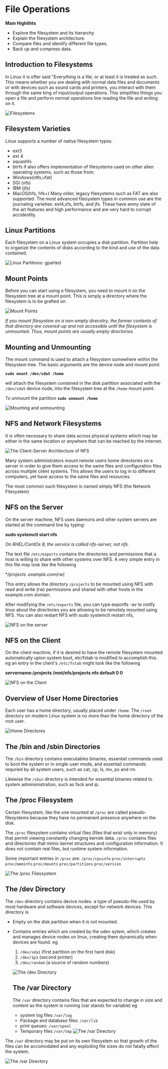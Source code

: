 # File Operations

**Main Highlihts**
* Explore the filesystem and its hierarchy
* Explain the filesystem architecture.
* Compare files and identify different file types.
* Back up and compress data.

## Introduction to Filesystems
In Linux it is ofter said "Everything is a file, or at least it is treated as such. This means whether you are dealing with normal data files and documents or with devices such as sound cards and printers, you interact with them through the same king of input/output operations. This simplifies things you open a file and perform normal operations line reading the file and writing on it.

![Filesystems](https://courses.edx.org/assets/courseware/v1/6c6a76e5e83450a2f75777a86ba8e790/asset-v1:LinuxFoundationX+LFS101x+2T2021+type@asset+block/LFS01_ch08_screen_03.jpg)

## Filesystem Varieties
Linux supports a number of native filesystem types.
* ext3
* ext 4
* squashfs
* btrfs
if also offers implementation of filesystems used on other alien operating systems, such as those from:
* Windows(ntfs,vfat)
* SGI (xfs)
* IBM (jfs)
* MacOS(hfs, hfs+)
Many older, legacy filesystems such as FAT are also supported.
The most advanced filesystem types in common use are the journaling varieties: ext4,xfs, btrfs, and jfs. These have amny state of the art features and high performance and are very hard to corrupt accidentlly.

## Linux Partitions
Each filesystem on a Linux system occupies a disk partition. Partition help to organize the contents of disks according to the kind and use of the data contained.

![Linux Partitions: gparted](https://courses.edx.org/assets/courseware/v1/6b82906abb49600a3143f0f3fd8208de/asset-v1:LinuxFoundationX+LFS101x+2T2021+type@asset+block/gparted.png)

## Mount Points
Before you can start using a filesystem, you need to mount it on the filesystem tree at a mount point. This is simply a directory where the filesystem is to be grafted on.

![Mount Points](https://courses.edx.org/assets/courseware/v1/90eea9eba0b63783a8bcf2b85ae8a9e3/asset-v1:LinuxFoundationX+LFS101x+2T2021+type@asset+block/LFS01_ch08_screen06.jpg)

*If you mount filesystem on a non-empty direcotry, the former contents of that directory are covered-up and not accessible until the filesystem is unmounted. Thus, mount points are usually empty directories.*

## Mounting and Unmounting
The mount command is used to attach a filesystem somewhere within the filesystem tree. The basic arguments are the device node and mount point.

**`sudo mount /dev/sda5 /home`**

will attach the filesystem contained in the disk partition associated with the `/dev/sda5` device node, into the filesystem tree at the `/home` mount point.

To unmount the partition
**`sudo unmount /home`**

![Mounting and unmounting](https://courses.edx.org/assets/courseware/v1/18cd65d8ee6e189efd405e7e3c890f2d/asset-v1:LinuxFoundationX+LFS101x+2T2021+type@asset+block/dfmountdebian.png)

## NFS and Network Filesystems
It is often necessary to share data across physical systems which may be either in the same location or anywhere that can be reached by the internet.

![The Client-Server Architecture of NFS](https://courses.edx.org/assets/courseware/v1/b29a567ddecc954ea6440a9e4dedd067/asset-v1:LinuxFoundationX+LFS101x+2T2021+type@asset+block/nfs.png)

Many system administrators mount remote users home directories on a server in order to give them access to the same files and configuration files across multiple client systems. This allows the users to log in to different computers, yet have access to the same files and resources.

The most common such filesystem is named simply NFS (the Network Filesystem)

## NFS on the Server
On the server machine, NFS uses daemons and other system servers are started at the command line by typing:

**sudo systemctl start nfs**

*On RHEL/CentOs 8, the service is called nfs-server, not nfs.*

The text file `/etc/exports` contains the directories and permissions that a host is willing to share with other systems over NFS. A very simple entry in this file may look like the following

**/projects *.example.com(rw)**

This entry allows the directory `/projects` to be mounted using NFS with read and write (rw) permissions and shared with other hosts in the example.com domain.

After modifying the `/etc/exports` file, you can type exportfs -av to notify linux about the directories you are allowing to be remotely mounted using NFS. You can also restart NFS with sudo systemctl restart nfs,

![NFS on the server](https://courses.edx.org/assets/courseware/v1/c9d06cf0b5114c7ff0553aae608e96bd/asset-v1:LinuxFoundationX+LFS101x+2T2021+type@asset+block/exportsnfs.png)

## NFS on the Client
On the client machine, if it is desired to have the remote filesystem mounted automatically uplon system boot, etc/fstab is modified to accomplish this. eg an entry in the client's `/etc/fstab` might look like the following

**servername:/projects /mnt/nfs/projects nfs default 0 0**

![NFS on the Client](https://courses.edx.org/assets/courseware/v1/80a14e19e05a9cfdc8b19f09d20e8e07/asset-v1:LinuxFoundationX+LFS101x+2T2021+type@asset+block/nfsclientubuntu.png)

## Overview of User Home Directories
Each user has a home directory, usually placed under `/home`. The `/root` directory on modern Linux system is no more than the home directory of the root user.

![Home Directores](https://courses.edx.org/assets/courseware/v1/9817790ba352d4047027eb1d61516db5/asset-v1:LinuxFoundationX+LFS101x+2T2021+type@asset+block/Home_directories.png)

## The /bin and /sbin Directories
The `/bin` directory contains executables binaries, essentail commands used to boot the system or in single-user mode, and essentail commands requried by all system users, such as cat, cp, ls, mv, ps and rm.

Likewise the `/sbin` directory is intended for essential binaries related to system adminimistration, such as fsck and ip.

## The /proc Filesystem
Certain filesystem, like the one mounted at `/proc` are called pseudo-filesystems because they have no permanent presence anywhere on the disk.

The `/proc` filesystem contains virtual files (files that exist only in memory) that permit viewing constantly changing kernek data. `/proc` contains files and directories that mimic kernel structures and configuration information. It does not comtain real files, but runtime system information.

Some important entries in `/proc` are: 
`/proc/cpuinfo`
`proc/interrupts`
`proc/meminfo`
`proc/mounts`
`proc/partitions`
`proc/version`

![The /proc Filessystem](https://courses.edx.org/assets/courseware/v1/5851a953799d1db46c17d156b1cd23bc/asset-v1:LinuxFoundationX+LFS101x+2T2021+type@asset+block/lsproc.png)

## The /dev Directory
The `/dev` directory contains device nodes. a type of pseudo-file used by most hardware and software devices, except for network devices. This directory is
* Empty on the disk partition when it is not mounted.
* Contains entries which are created by the udev sytem, which creates and manages device nodes on linux, creating them dynamically when devices are found.
eg
  1. `/dev/sda1` (first partition on the first hard disk)
  1. `/dev/1p1` (second printer)
  1. `/dev/random` (a source of random numbers)

  ![The /dev Directory](https://courses.edx.org/assets/courseware/v1/ee00318b4e056829ec5580f3f8c6ca10/asset-v1:LinuxFoundationX+LFS101x+2T2021+type@asset+block/lsdev.png)

  ## The /var Directory
  The `/var` directory contains files that are expected to change in size and content as the system is running (var stands for variable)
  eg
    * system log files `/var/log`
    * Package and database files: `/var/lib`
    * print queues: `/var/spool`
    * Temporary files `/var/tmp`
![The /var Directory](https://courses.edx.org/assets/courseware/v1/2d840d9232739d72bb6a2af07308a46d/asset-v1:LinuxFoundationX+LFS101x+2T2021+type@asset+block/lsvar.png)

The `/var` directory may be put on its own filesystem so that growth of the files can be accomodated and any exploding file sizes do not fatally affect the system.

![The /var Directory](https://courses.edx.org/assets/courseware/v1/948dafcdc47f674bd2c0b5c1560ebb7c/asset-v1:LinuxFoundationX+LFS101x+2T2021+type@asset+block/varfolders.png)